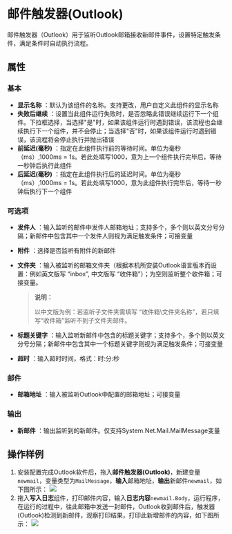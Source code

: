 # 邮件触发器(Outlook)

邮件触发器（Outlook）用于监听Outlook邮箱接收新邮件事件，设置特定触发条件，满足条件时自动执行流程。

## 属性

### 基本

- **显示名称** ：默认为该组件的名称。支持更改，用户自定义此组件的显示名称
- **失败后继续** ：设置当此组件运行失败时，是否忽略此错误继续运行下一个组件。下拉框选择，当选择"是"时，如果该组件运行时遇到错误，该流程也会继续执行下一个组件，并不会停止；当选择"否"时，如果该组件运行时遇到错误，该流程将会停止执行并抛出错误
- **前延迟(毫秒)** ：指定在此组件执行前的等待时间。单位为毫秒（ms）,1000ms = 1s。若此处填写1000，意为上一个组件执行完毕后，等待一秒钟后执行此组件
- **后延迟(毫秒)** ：指定在此组件执行后的延迟时间。单位为毫秒（ms）,1000ms = 1s。若此处填写1000，意为此组件执行完毕后，等待一秒钟后执行下一个组件

### 可选项

- **发件人** ：输入监听的邮件中发件人邮箱地址；支持多个，多个则以英文分号分隔；新邮件中包含其中一个发件人则视为满足触发条件；可接变量
- **附件** ：选择是否监听有附件的新邮件
- **文件夹** ：输入被监听的邮箱文件夹（根据本机所安装Outlook语言版本而设置：例如英文版写 “inbox”, 中文版写 “收件箱”）；为空则监听整个收件箱；可接变量。
  
  > **说明：**
  > 
  > 以中文版为例：若监听子文件夹需填写 “收件箱\文件夹名称”，若只填写“收件箱”监听不到子文件夹邮件。

- **标题关键字** ：输入监听新邮件中包含的标题关键字；支持多个，多个则以英文分号分隔；新邮件中包含其中一个标题关键字则视为满足触发条件；可接变量
- **超时** ：输入超时时间，格式：时:分:秒

### 邮件

- **邮箱地址** ：输入被监听Outlook中配置的邮箱地址；可接变量

### 输出

- **新邮件** ：输出监听到的新邮件。仅支持System.Net.Mail.MailMessage变量

## 操作样例

1. 安装配置完成Outlook软件后，拖入**邮件触发器(Outlook)**，新建变量`newmail`，变量类型为`MailMessage`，**输入**邮箱地址，**输出**新邮件`newmail`，如下图所示：
   ![](https://docimages.blob.core.chinacloudapi.cn/images/Activities/OutlookTrigger1.png)
2. 拖入**写入日志**组件，打印邮件内容，输入**日志内容**`newmail.Body`，运行程序，在运行的过程中，往此邮箱中发送一封邮件，Outlook收到邮件后，触发器(Outlook)检测到新邮件，观察打印结果，打印此新增邮件的内容，如下图所示：
   ![](https://docimages.blob.core.chinacloudapi.cn/images/Activities/OutlookTrigger2.png)
